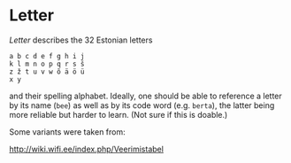 Letter
======

*Letter* describes the 32 Estonian letters

    a b c d e f g h i j
    k l m n o p q r s š
    z ž t u v w õ ä ö ü
    x y

and their spelling alphabet. Ideally, one should be able to reference a letter
by its name (`bee`) as well as by its code word (e.g. `berta`), the latter
being more reliable but harder to learn. (Not sure if this is doable.)

Some variants were taken from:

http://wiki.wifi.ee/index.php/Veerimistabel
